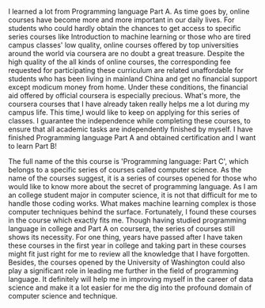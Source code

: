 I learned a lot from Programming language Part A. As time goes by, online courses have become more and more important in our daily lives. For students who could hardly obtain the chances to get access to specific series courses like Introduction to machine learning or those who are tired campus classes' low quality, online courses offered by top universities around the world via coursera are no doubt a great treasure. Despite the high quality of the all kinds of online courses, the corresponding fee requested for participating these curriculum are related unaffordable for students who has been living in mainland China and get no financial support except modicum money from home. Under these conditions, the financial aid offered by official coursera is especially precious. What's more, the coursera courses that I have already taken really helps me a lot during my campus life. This time,I would like to keep on applying for this series of classes. I guarantee the independence while completing these courses, to ensure that all academic tasks are independently finished by myself. I have finished Programming language Part A and obtained certification and I want to learn Part B!


The full name of the this course is 'Programming language: Part C', which belongs to a specific series of courses called computer science. As the name of the courses suggest, it is a series of courses opened for those who would like to know more about the secret of programming language. As I am an college student major in computer science, it is not that difficult for me to handle those coding works. What makes machine learning complex is those computer techniques behind the surface. Fortunately, I found these courses in the course which exactly fits me. Though having studied programming language in college and Part A on coursera, the series of courses still shows its necessity. For one thing, years have passed after I have taken these courses in the first year in college and taking part in these courses might fit just right for me to review all the knowledge that I have forgotten. Besides, the courses opened by the University of Washington could also play a significant role in leading me further in the field of programming language. It definitely will help me in improving myself in the career of data science and make it a lot easier for me the dig into the profound domain of computer science and technique.


